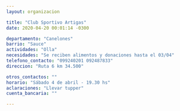 ```yaml
---
layout: organizacion

title: "Club Sportivo Artigas"
date: 2020-04-20 00:01:14 -0300

departamento: "Canelones"
barrio: "Sauce"
actividades: "Olla"
necesidades: "Se reciben alimentos y donaciones hasta el 03/04"
telefono_contacto: "099240201 092487833"
direccion: "Ruta 6 km 34.500"

otros_contactos: ""
horario: "Sábado 4 de abril - 19.30 hs"
aclaraciones: "Llevar tupper"
cuenta_bancaria: ""

---
```

